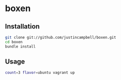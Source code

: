 # boxen

## Installation

```sh
git clone git://github.com/justincampbell/boxen.git
cd boxen
bundle install
```

## Usage

```sh
count=3 flavor=ubuntu vagrant up
```
